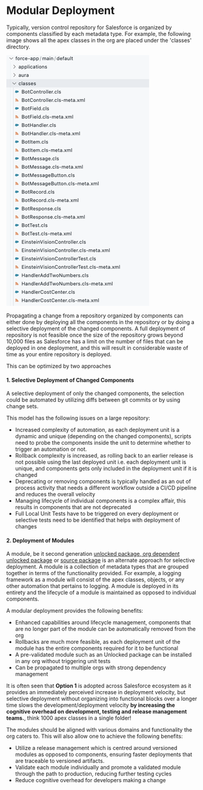 # Modular Deployment

Typically, version control repository for Salesforce is organized by components classified by each metadata type. For example, the following image shows all the apex classes in the org are placed under the 'classes' directory.

![All classes in the org placed in a single 'classes' folder](<../.gitbook/assets/image (50) (1).png>)

Propagating a change from a repository organized by components can either done by deploying all the components in the repository or by doing a selective deployment of the changed components. A full deployment of repository is not feasible once the size of the repository grows beyond 10,000 files as Salesforce has a limit on the number of files that can be deployed in one deployment, and this will result in considerable waste of time as your entire repository is deployed.

This can be optimized by two approaches

#### 1. Selective Deployment of Changed Components

A selective deployment of only the changed components, the selection could be automated by utilizing diffs between git commits or by using change sets.

This model has the following issues on a large repository:

* Increased complexity of automation, as each deployment unit is a dynamic and unique (depending on the changed components), scripts need to probe the components inside the unit to determine whether to trigger an automation or not.
* Rollback complexity is increased, as rolling back to an earlier release is not possible using the last deployed unit i.e. each deployment unit is unique, and components gets only included in the deployment unit if it is changed
* Deprecating or removing components is typically handled as an out of process activity that needs a different workflow outside a CI/CD pipeline and reduces the overall velocity
* Managing lifecycle of individual components is a complex affair, this results in components that are not deprecated
* Full Local Unit Tests have to be triggered on every deployment or selective tests need to be identified that helps with deployment of changes

#### 2. Deployment of Modules

A module, be it second generation [unlocked package](types-of-packaging/unlocked-packages.md),[ org dependent unlocked package](types-of-packaging/unlocked-packages.md) or [source package](types-of-packaging/source-packages.md) is an alternate approach for selective deployment. A module is a collection of metadata types that are grouped together in terms of the functionality provided. For example, a logging framework as a module will consist of the apex classes, objects, or any other automation that pertains to logging. A module is deployed in its entirety and the lifecycle of a module is maintained as opposed to individual components.

A modular deployment provides the following benefits:

* Enhanced capabilities around lifecycle management, components that are no longer part of the module can be automatically removed from the org
* Rollbacks are much more feasible, as each deployment unit of the module has the entire components required for it to be functional
* A pre-validated module such as an Unlocked package can be installed in any org without triggering unit tests
* Can be propagated to multiple orgs with strong dependency management

It is often seen that **Option 1** is adopted across Salesforce ecosystem as it provides an immediately perceived increase in deployment velocity, but selective deployment without organizing into functional blocks over a longer time slows the development/deployment velocity **by increasing the cognitive overhead on development, testing and release management teams.**, think 1000 apex classes in a single folder!

The modules should be aligned with various domains and functionality the org caters to. This will also allow one to achieve the following benefits:

* Utilize a release management which is centred around versioned modules as opposed to components, ensuring faster deployments that are traceable to versioned artifacts.
* Validate each module individually and promote a validated module through the path to production, reducing further testing cycles
* Reduce cognitive overhead for developers making a change
